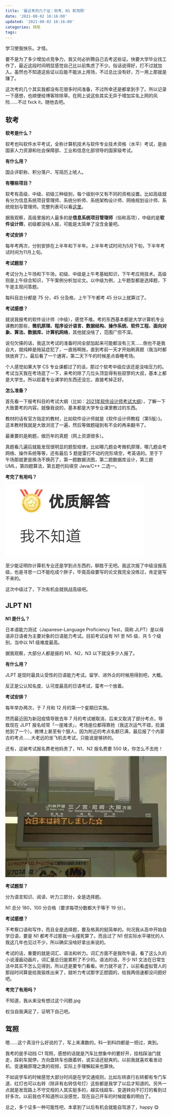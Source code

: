 ```yaml
---
title: '最近考的几个证：软考、N1 和驾照'
date: '2021-08-02 16:16:00'
updated: '2021-08-02 16:16:00'
categories: 随笔
tags:
---
```


学习使我快乐。才怪。

要不是为了多少增加点竞争力，我又何必折腾自己去考这些证。快要大学毕业找工作了，最近这段时间明显感觉自己比以前焦虑了不少。俗话说得好，打不过就加入。虽然也不知道这些证以后能不能派上用场，不过总比没有好，万一用上那就是赚了。

这次考的几个其实我都没有花很多时间准备，不过所幸还是都拿到手了。所以记录一下感想，也顺便给博客除除草。在网上说这些其实无异于增加实名上网的风险……不过 fxck it，随他去吧。

<!--more-->

## 软考

**软考是什么？**

软考也叫软件水平考试，全称计算机技术与软件专业技术资格（水平）考试，是由国家人力资源和社会保障部、工业和信息化部领导的国家级考试。

**有什么用？**

国企评职称、积分落户、写简历上唬人。

**有哪些项目？**

软考有高级、中级、初级三种级别，每个级别中又有不同的资格设置。比如高级就有分为信息系统项目管理师、系统分析师、系统架构设计师、网络规划设计师、系统规划与管理师。完整列表可以看[这里](https://www.ruankao.org.cn/introduction/zgsz)。

据我观察，高级里报的人最多的是**信息系统项目管理师**（俗称高项），中级的是**软件设计师**，初级都没啥人报，可能是太简单了没含金量吧。

**考试安排？**

每年考两次，分别安排在上半年和下半年。上半年考试时间为5月下旬，下半年考试时间为11月上旬。

**考试题型？**

考试分为上午场和下午场，初级、中级是上午考基础知识，下午考应用技术。高级则是上午综合知识，下午案例分析加论文。以中级为例，上午题型都是选择题，下午是主观问答题。

每科目总分都是 75 分，45 分及格，上午下午都考 45 分以上就算过了。

**考试感想？**

就说我报考的软件设计师（中级），感觉不难。考的东西基本都是大学计算机专业课教的那些，**微机原理、程序设计语言、数据结构、操作系统、软件工程、面向对象、算法、数据库、计算机网络**，其他就没啥了，范围广但不深。

说句欠揍的话，我这次考试的准备时间全部加起来可能都没有三天……倒也不是我自大，就纯粹是拖延症犯了，一直拖啊拖，直到考前一天才开始刷真题（我当时都快放弃了）。最后看了一个通宵，第二天下午的时候差点昏睡考场。

个人感觉如果大学 CS 专业课都过了的话，那过个软考中级应该还是没啥压力的。考试当天我在考场逛了一下，来考的除了几位头顶显得有些寂寥的大叔，基本上都是大学生。所以趁着专业课学的东西还没忘，直接考掉正好。

**怎么准备？**

首先看一下报考科目的考试大纲（比如：[2021年软件设计师考试大纲](https://www.educity.cn/rk/2149521.html)），了解一下大致要考的内容。就像我说的，基本都是大学专业课里教过的东西。

教材的话有官方指定的教材，比如软件设计师就是《软件设计师教程（第5版）》。这本教材我就是大致浏览了一遍，然后等做题碰到有不会的再来翻书了。

最重要的是刷题，做历年的真题（网上资源很多）。

真题看几遍后就能发现很明显的题型规律，比如哪几题会考微机原理，哪几题会考网络、操作系统等等，还有最后 5 题是雷打不动的完形填空，考英语的。至于下午场那就更是换汤不换药了，第一题数据流图，第二题数据库设计，第三题 UML，第四题算法，第五题代码填空 Java/C++ 二选一。

**考完了有用吗？**

![i-dont-know](several-certificates-got-recently/i-dont-know.jpg)

至少能证明你计算机专业还是学到点东西的，聊胜于无吧。我这次报了中级没报高级，也是寻思一口不能吃成个胖子，毕竟高级要写的论文我完全没练过，肯定是写不来的。

这次中级过了，下次有机会就挑战高级吧。

## JLPT N1

**N1 是什么？**

日本语能力测试（Japanese-Language Proficiency Test，简称 JLPT）是以母语非日语者为主要对象的日语能力考试。目前考试设有 N1 至 N5 级、共 5 个级别，当中以 N1 级难度最高。

据我观察，大部分人都是报的 N1、N2，N3 以下就没多少人报了。

**有什么用？**

JLPT 是现时最具认受性的日语能力考试。留学、进外企的时候用得到吧，大概。

反正是公认知名度、认可度最高的日语考试，蛮考一个放着。

**考试安排？**

每年举办两次，于 7 月和 12 月的第一个星期日实施。

然而最近因为新冠疫情导致去年 7 月的考试被取消，后来又取消了部分考点，导致现在  JLPT 报名经常「一座难求」，考场座位都得靠抢（我这次运气不错，捡漏抢到了一个）。微博上甚至有个狠人，因为附近的考点名额已满，最后报了个内蒙古的考点……大老远的坐飞机去考试，只能说是够拼的。

还有，这破考试报名费老他妈贵了，N1、N2 报名费要 550 块，你怎么不去抢！

![nihon-shuuryou](several-certificates-got-recently/nihon-shuuryou.jpg)

**考试题型？**

分为语言知识、阅读、听力三部分，全是选择题。

N1 总分 180，100 分合格（要求每项分数都大于等于 19 分）。

**考试感想？**

不考察口语和写作，而且全是选择题，要及格真的挺简单的。何况我从高中开始自学日语，要是 N1 都考不过那我一头撞死算了。而且过了 N1 但实际水平堪忧的人我这几年也见过不少，所以确实没啥好拿出来说的。

考试的话，重要的就是词汇、语法和听力。词汇方面不是我吹牛逼，看了这么久的小说漫画动画片，词汇量总归是累积了不少的。语法的话，不少 N1 文法在日常生活中其实不怎么见得到，所以还是要专门看看。听力就不说了，以前看虚拟管人的那段时间算是给我锻炼出来了，就听力考试那字正腔圆的，给我两倍速都没问题好吧。

**考完了有用吗？**

不知道，我从来没有想过这个问题.jpg

权当自我满足了，证明下自己吧。

## 驾照

嗯……这个真没什么好说的了，写上来凑数的。科一到科四都是一把过，爽到。

我考的是手动挡 C1 驾照，感想的话就是汽车比想象中的要好开，挂档踩油门就走，踩刹车就停，方向盘转车也跟着转，说实话还挺爽的。以前我就喜欢看发动机、变速箱原理之类的视频，实际上手理解起来也算快。

不如说学车的时候感觉大部分时间是在学交通规则，比如左转直行右转都有专门车道、红灯也可以右转（除非有右转信号灯）这些都是我学了以后才知道的。另外一点就是发现路上不守交规的人其实挺多的，越实线超车、变道转向不打灯的看到过好多次。以前我也不知道所以没感觉，现在自己开车的时候就看的明白了。

总之，多个证多一种可能性吧，本拿到了以后有机会就能自驾游了，happy 😋

